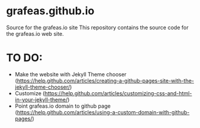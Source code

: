 # grafeas.github.io
Source for the grafeas.io site
This repository contains the source code for the grafeas.io web site.

# TO DO:
- Make the website with Jekyll Theme chooser (https://help.github.com/articles/creating-a-github-pages-site-with-the-jekyll-theme-chooser/)
- Customize (https://help.github.com/articles/customizing-css-and-html-in-your-jekyll-theme/)
- Point grafeas.io domain to github page (https://help.github.com/articles/using-a-custom-domain-with-github-pages/)
